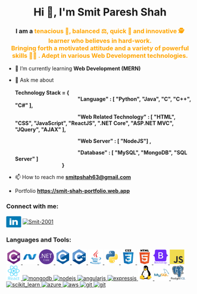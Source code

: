 <h1 align="center">Hi 👋, I'm Smit Paresh Shah</h1>
<h3 align="center">I am a <span style="color:orange;">tenacious 🚀, balanced ⚖️, quick 💨 and innovative 🕵️ learner who believes in hard-work.<br> Bringing forth a motivated attitude and a variety of powerful skills 🤹🏻 . Adept in various Web Development technologies.</h3>

- 🌱 I’m currently learning **Web Development (MERN)**

- 💬 Ask me about <br><br> **Technology Stack = { <br>            "Language" : [ "Python", "Java", "C", "C++", "C#" ], </p>             "Web Related Technology" : [ "HTML", "CSS", "JavaScript", "ReactJS", ".NET Core", "ASP.NET MVC", "JQuery", "AJAX" ], </p>            "Web Server" : [ "NodeJS"] , </p>             "Database" : [ "MySQL", "MongoDB", "SQL Server" ] <br>          }**

- 📫 How to reach me **smitpshah63@gmail.com**
- Portfolio **https://smit-shah-portfolio.web.app**

<h3 align="left">Connect with me:</h3>
<p align="left">
<a href="https://www.linkedin.com/in/smit-shah-112921213/" target="blank"><img align="center" src="iconfinder_square-linkedin_317725.svg" alt="smit-paresh-shah" height="30" width="40" /></a>
<a href="https://www.hackerrank.com/smitpshah63?hr_r=1" target="blank"><img align="center" src="https://raw.githubusercontent.com/rahuldkjain/github-profile-readme-generator/master/src/images/icons/Social/hackerrank.svg" alt="Smit-2001" height="30" width="40" /></a>  
</p>

<h3 align="left">Languages and Tools:</h3>
<a href="https://learn.microsoft.com/en-us/dotnet/csharp/" target="_blank"> <img src="https://raw.githubusercontent.com/devicons/devicon/master/icons/csharp/csharp-original.svg" alt="c#" width="40" height="40"/> <a href="https://dotnet.microsoft.com/en-us/" target="_blank"> <img src="https://raw.githubusercontent.com/devicons/devicon/master/icons/dot-net/dot-net-original.svg" alt="dotnet" width="40" height="40"/> <a href="https://dotnet.microsoft.com/en-us/" target="_blank"> <img src="https://raw.githubusercontent.com/devicons/devicon/master/icons/dotnetcore/dotnetcore-original.svg" alt="dotnetcore" width="40" height="40"/>
<a href="https://www.cprogramming.com/" target="_blank"> <img src="https://raw.githubusercontent.com/devicons/devicon/master/icons/c/c-original.svg" alt="c" width="40" height="40"/> </a> <a href="https://www.w3schools.com/cpp/" target="_blank" rel="noreferrer"> <img src="https://raw.githubusercontent.com/devicons/devicon/master/icons/cplusplus/cplusplus-original.svg" alt="cplusplus" width="40" height="40"/> </a> <a href="https://www.java.com" target="_blank"> <img src="https://raw.githubusercontent.com/devicons/devicon/master/icons/java/java-original.svg" alt="java" width="40" height="40"/> </a> <a href="https://www.python.org" target="_blank"> <img src="https://raw.githubusercontent.com/devicons/devicon/master/icons/python/python-original.svg" alt="python" width="40" height="40"/> </a>  <a href="https://www.w3schools.com/css/" target="_blank"> <img src="https://raw.githubusercontent.com/devicons/devicon/master/icons/css3/css3-original-wordmark.svg" alt="css3" width="40" height="40"/> </a>  <a href="https://www.w3.org/html/" target="_blank"> <img src="https://raw.githubusercontent.com/devicons/devicon/master/icons/html5/html5-original-wordmark.svg" alt="html5" width="40" height="40"/> </a> <a href="https://getbootstrap.com" target="_blank" rel="noreferrer"> <img src="https://raw.githubusercontent.com/devicons/devicon/master/icons/bootstrap/bootstrap-plain-wordmark.svg" alt="bootstrap" width="40" height="40"/> </a> <a href="https://developer.mozilla.org/en-US/docs/Web/JavaScript" target="_blank"> <img src="https://raw.githubusercontent.com/devicons/devicon/master/icons/javascript/javascript-original.svg" alt="javascript" width="40" height="40"/> <a href="https://reactjs.org/" target="_blank" rel="noreferrer"> <img src="https://raw.githubusercontent.com/devicons/devicon/master/icons/react/react-original-wordmark.svg" alt="react" width="40" height="40"/> </a> <a href="https://www.mongodb.com/" target="_blank"> <img src="https://brandeps.com/logo-download/M/MongoDB-logo-vector-01.svg" alt="mongodb" width="60" height="60"/> </a> <a href="https://nodejs.org/en" target="_blank"> <img src="https://www.svgrepo.com/show/376337/node-js.svg" alt="nodejs" width="60" height="60"/> </a> <a href="https://angularjs.org/" target="_blank"> <img src="https://brandeps.com/icon-download/A/Angular-icon-vector-04.svg" alt="angularjs" width="40" height="40"/> </a> <a href="https://expressjs.com/" target="_blank"> <img src="https://cdn.icon-icons.com/icons2/2699/PNG/512/expressjs_logo_icon_169185.png" alt="expressjs" width="40" height="40"/> </a> <a href="https://www.linux.org/" target="_blank"> <img src="https://raw.githubusercontent.com/devicons/devicon/master/icons/linux/linux-original.svg" alt="linux" width="40" height="40"/> </a> <a href="https://www.mysql.com/" target="_blank"> <img src="https://raw.githubusercontent.com/devicons/devicon/master/icons/mysql/mysql-original-wordmark.svg" alt="mysql" width="40" height="40"/> </a>  <a href="https://www.postgresql.org" target="_blank"> <img src="https://raw.githubusercontent.com/devicons/devicon/master/icons/postgresql/postgresql-original-wordmark.svg" alt="postgresql" width="40" height="40"/> </a> <a href="https://scikit-learn.org/" target="_blank"> <img src="https://upload.wikimedia.org/wikipedia/commons/0/05/Scikit_learn_logo_small.svg" alt="scikit_learn" width="40" height="40"/> </a> <a href="https://azure.microsoft.com/en-in/" target="_blank"> <img src="https://www.vectorlogo.zone/logos/microsoft_azure/microsoft_azure-icon.svg" alt="azure" width="40" height="40"/> </a> <a href="https://aws.amazon.com/" target="_blank"> <img src="https://upload.wikimedia.org/wikipedia/commons/9/93/Amazon_Web_Services_Logo.svg" alt="aws" width="40" height="40"/> </a> <a href="https://git-scm.com/" target="_blank"> <img src="https://www.vectorlogo.zone/logos/git-scm/git-scm-icon.svg" alt="git" width="40" height="40"/> </a> <a href="https://www.docker.com/" target="_blank"> <img src="https://www.svgrepo.com/show/349342/docker.svg" alt="git" width="40" height="40"/> </a> </p>
